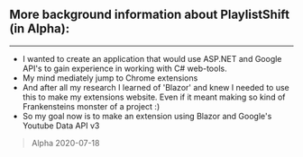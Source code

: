 ## More background information about PlaylistShift (in Alpha):
___

 + I wanted to create an application that would use ASP.NET and Google API's to gain 
 experience in working with C# web-tools.
 + My mind mediately jump to Chrome extensions
 + And after all my research I learned of 'Blazor' and knew I needed to use this to make
 my extensions website. Even if it meant making so kind of Frankensteins monster of a project :)
 + So my goal now is to make an extension using Blazor and Google's Youtube Data API v3
 
> Alpha 2020-07-18